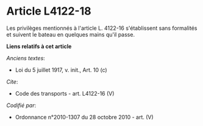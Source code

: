 # Article L4122-18

Les privilèges mentionnés à l'article L. 4122-16 s'établissent sans formalités et suivent le bateau en quelques mains qu'il
passe.

**Liens relatifs à cet article**

_Anciens textes_:

  - Loi du 5 juillet 1917, v. init., Art. 10 (c)

_Cite_:

  - Code des transports - art. L4122-16 (V)

_Codifié par_:

  - Ordonnance n°2010-1307 du 28 octobre 2010 - art. (V)
